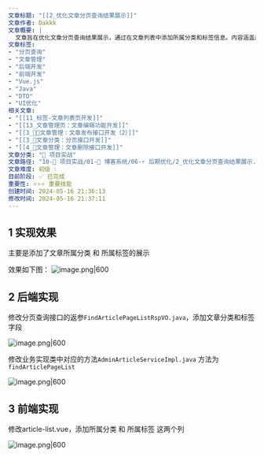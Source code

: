 ```yaml
---
文章标题: "[[2_优化文章分页查询结果展示]]" 
文章作者: Dakkk
文章概要: |
  文章旨在优化文章分页查询结果展示，通过在文章列表中添加所属分类和标签信息。内容涵盖后端API响应体（VO）和业务逻辑修改，以获取并填充分类标签数据，以及前端Vue.js组件更新，实现新增列的显示。
文章标签:
- "分页查询"
- "文章管理"
- "后端开发"
- "前端开发"
- "Vue.js"
- "Java"
- "DTO"
- "UI优化"
相关文章:
- "[[11_标签-文章列表页开发]]"
- "[[13_文章管理页：文章编辑功能开发]]"
- "[[3_📕📕文章管理：文章发布接口开发（2）]]"
- "[[3_📕文章分类：分页接口开发]]"
- "[[4_📕文章管理：文章删除接口开发]]"
文章分类: "🚀 项目实战"
文章路径: "10-🚀 项目实战/01-📝 博客系统/06-⚡ 后期优化/2_优化文章分页查询结果展示.md"
文章难度: 初级 💧
目前阶段: ✅ 已完成
重要性: ⭐⭐⭐ 重要技能
创建时间: 2024-05-16 21:36:13
修改时间: 2024-05-16 21:37:11
---
```


## 1 实现效果

主要是添加了文章所属分类 和 所属标签的展示

效果如下图：
![image.png|600](https://my-obsidian-image.oss-cn-guangzhou.aliyuncs.com/2024/05/1dce3b54d562e8b970b283534a53d265.png)

## 2 后端实现

修改分页查询接口的返参`FindArticlePageListRspVO.java`，添加文章分类和标签字段

![image.png|600](https://my-obsidian-image.oss-cn-guangzhou.aliyuncs.com/2024/05/fefb6eee31ce859bb20016de94e509ba.png)

修改业务实现类中对应的方法`AdminArticleServiceImpl.java` 方法为`findArticlePageList`

![image.png|600](https://my-obsidian-image.oss-cn-guangzhou.aliyuncs.com/2024/05/459d54f23fa5c3d634632c439046b463.png)
## 3 前端实现

修改article-list.vue，添加所属分类 和 所属标签 这两个列

![image.png|600](https://my-obsidian-image.oss-cn-guangzhou.aliyuncs.com/2024/05/dad2908466ed6720a59c84cc2ffbedd1.png)
